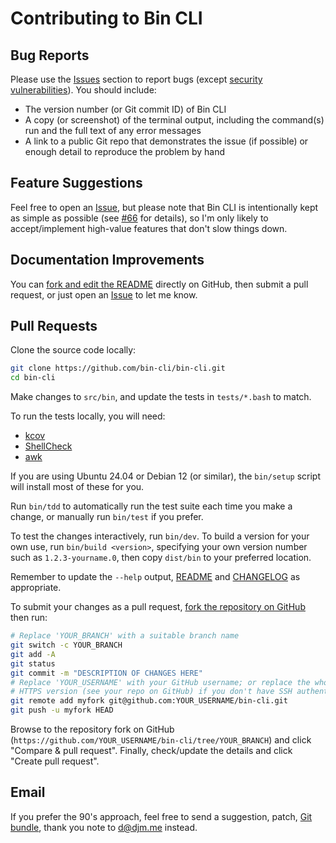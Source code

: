 # Contributing to Bin CLI

## Bug Reports

Please use the [Issues] section to report bugs (except [security vulnerabilities]). You should include:

- The version number (or Git commit ID) of Bin CLI
- A copy (or screenshot) of the terminal output, including the command(s) run and the full text of any error messages
- A link to a public Git repo that demonstrates the issue (if possible) or enough detail to reproduce the problem by hand

## Feature Suggestions

Feel free to open an [Issue], but please note that Bin CLI is intentionally kept as simple as possible (see
[#66] for details), so I'm only likely to accept/implement high-value features that don't slow things down.

## Documentation Improvements

You can [fork and edit the README] directly on GitHub, then submit a pull request, or just open an [Issue] to let me know.

## Pull Requests

Clone the source code locally:

```bash
git clone https://github.com/bin-cli/bin-cli.git
cd bin-cli
```

Make changes to `src/bin`, and update the tests in `tests/*.bash` to match.

To run the tests locally, you will need:

- [kcov]
- [ShellCheck]
- [awk]

If you are using Ubuntu 24.04 or Debian 12 (or similar), the `bin/setup` script will install most of these for you.

Run `bin/tdd` to automatically run the test suite each time you make a change, or manually run `bin/test` if you prefer.

To test the changes interactively, run `bin/dev`. To build a version for your own use, run `bin/build <version>`,
specifying your own version number such as `1.2.3-yourname.0`, then copy `dist/bin` to your preferred location.

Remember to update the `--help` output, [README] and [CHANGELOG] as appropriate.

To submit your changes as a pull request, [fork the repository on GitHub] then run:

```bash
# Replace 'YOUR_BRANCH' with a suitable branch name
git switch -c YOUR_BRANCH
git add -A
git status
git commit -m "DESCRIPTION OF CHANGES HERE"
# Replace 'YOUR_USERNAME' with your GitHub username; or replace the whole URL with the
# HTTPS version (see your repo on GitHub) if you don't have SSH authentication set up
git remote add myfork git@github.com:YOUR_USERNAME/bin-cli.git
git push -u myfork HEAD
```

Browse to the repository fork on GitHub (`https://github.com/YOUR_USERNAME/bin-cli/tree/YOUR_BRANCH`) and click
"Compare & pull request". Finally, check/update the details and click "Create pull request".

## Email

If you prefer the 90's approach, feel free to send a suggestion, patch,
[Git bundle], thank you note to [d@djm.me] instead.

[#66]: https://github.com/bin-cli/bin-cli/issues/66
[CHANGELOG]: CHANGELOG.md
[Git bundle]: https://www.chiark.greenend.org.uk/~sgtatham/quasiblog/git-no-forge/#bundle
[Issue]: https://github.com/bin-cli/bin-cli/issues
[Issues]: https://github.com/bin-cli/bin-cli/issues
[README]: README.md
[ShellCheck]: https://www.shellcheck.net/
[awk]: https://www.gnu.org/software/gawk/manual/gawk.html
[d@djm.me]: mailto:d@djm.me
[fork and edit the README]: https://github.com/bin-cli/bin-cli/edit/main/README.md
[fork the repository on GitHub]: https://github.com/bin-cli/bin-cli/fork
[kcov]: https://simonkagstrom.github.io/kcov/
[nvm]: https://github.com/nvm-sh/nvm
[security vulnerabilities]: SECURITY.md
